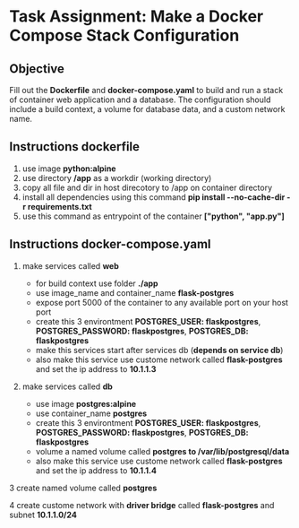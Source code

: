 # Task Assignment: Make a Docker Compose Stack Configuration

## Objective

Fill out the **Dockerfile** and **docker-compose.yaml** to build and run a stack of container web application and a database. The configuration should include a build context, a volume for database data, and a custom network name.

## Instructions dockerfile

1. use image **python:alpine**
2. use directory **/app** as a workdir (working directory)
3. copy all file and dir in host direcotory to /app on container directory
4. install all dependencies using this command **pip install --no-cache-dir -r requirements.txt**
5. use this command as entrypoint of the container **["python", "app.py"]**

## Instructions docker-compose.yaml

1. make services called **web**

    - for build context use folder **./app**
    - use image_name and container_name **flask-postgres**
    - expose port 5000 of the container to any available port on your host port
    - create this 3 environtment **POSTGRES_USER: flaskpostgres**, **POSTGRES_PASSWORD: flaskpostgres**, **POSTGRES_DB: flaskpostgres**
    - make this services start after services db (**depends on service db**)
    - also make this service use custome network called **flask-postgres** and set the ip address to **10.1.1.3**

2. make services called **db**

    - use image **postgres:alpine**
    - use container_name **postgres**
    - create this 3 environtment **POSTGRES_USER: flaskpostgres**, **POSTGRES_PASSWORD: flaskpostgres**, **POSTGRES_DB: flaskpostgres**
    - volume a named volume called **postgres to /var/lib/postgresql/data**
    - also make this service use custome network called **flask-postgres** and set the ip address to **10.1.1.4**

3 create named volume called **postgres**

4 create custome network with **driver bridge** called **flask-postgres** and subnet **10.1.1.0/24**
